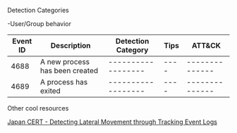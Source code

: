 Detection Categories

-User/Group behavior



| Event ID      | Description   | Detection Category | Tips | ATT&CK | 
| ------------- | ------------- | ------------------ | ---- | -------------- |
| 4688  | A new process has been created | ------------------ | ---- | -------------- |
| 4689  | A process has exited  | ------------------ | ---- | -------------- |











Other cool resources

[Japan CERT - Detecting Lateral Movement through Tracking Event Logs](https://www.jpcert.or.jp/english/pub/sr/20170612ac-ir_research_en.pdf)
